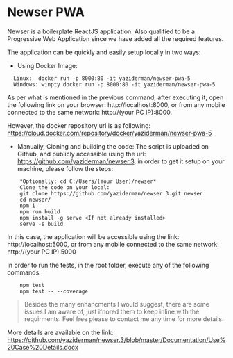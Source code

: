 # Newser PWA


Newser is a boilerplate ReactJS application. Also qualified to be a Progressive Web Application since we have added all the required features.

The application can be quickly and easily setup locally in two ways:

* Using Docker Image:
```
  Linux:  docker run -p 8000:80 -it yaziderman/newser-pwa-5
  Windows: winpty docker run -p 8000:80 -it yaziderman/newser-pwa-5
```
As per what is mentioned in the previous command, after executing it, open the following link on your browser: http://localhost:8000, or from any mobile connected to the same network: http://(your PC IP):8000.

However, the docker repository url is as following: https://cloud.docker.com/repository/docker/yaziderman/newser-pwa-5

* Manually, Cloning and building the code:
The script is uploaded on Github, and publicly accessible using the url: https://github.com/yaziderman/newser.3, in order to get it setup on your machine, please follow the steps:
```
    *Optionally: cd C:/Users/(Your User)/newser*
    Clone the code on your local:
    git clone https://github.com/yaziderman/newser.3.git newser
    cd newser/
    npm i
    npm run build
    npm install -g serve <If not already installed>
    serve -s build
```

In this case, the application will be accessible using the link: http://localhost:5000, or from any mobile connected to the same network: http://(your PC IP):5000

In order to run the tests, in the root folder, execute any of the following commands:
```
    npm test
    npm test -- --coverage
```

> Besides the many enhancments I would suggest, there are some issues I am aware of, just ifnored them to keep inline with the requirments. Feel free please to contact me any time for more details.

More details are available on the link: 
https://github.com/yaziderman/newser.3/blob/master/Documentation/Use%20Case%20Details.docx
